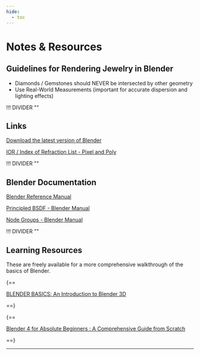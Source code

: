 ```yaml
---
hide:
  - toc
---
```


# **Notes & Resources**

## **Guidelines for Rendering Jewelry in Blender**

- Diamonds / Gemstones should NEVER be intersected by other geometry
- Use Real-World Measurements (important for accurate dispersion and lighting effects)


!!! DIVIDER ""


## **Links**

[Download the latest version of Blender](https://www.blender.org/download/)

[IOR / Index of Refraction List - Pixel and Poly](https://pixelandpoly.com/ior.html)


!!! DIVIDER ""


## **Blender Documentation**

[Blender Reference Manual](https://docs.blender.org/manual/en/latest/)

[Principled BSDF - Blender Manual](https://docs.blender.org/manual/en/latest/render/shader_nodes/shader/principled.html)

[Node Groups - Blender Manual](https://docs.blender.org/manual/en/latest/interface/controls/nodes/groups.html)



!!! DIVIDER ""


## **Learning Resources**

These are freely available for a more comprehensive walkthrough of the basics of Blender.

{==

[BLENDER BASICS: An Introduction to Blender 3D](https://cgcookie.com/courses/blender-basics-an-introduction-to-blender-4-x)

==}

{==

[Blender 4 for Absolute Beginners : A Comprehensive Guide from Scratch](https://www.youtube.com/watch?v=lLqep5Q4MiI)

==}


---
